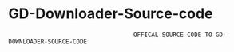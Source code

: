 # GD-Downloader-Source-code


                                       OFFICAL SOURCE CODE TO GD-DOWNLOADER-SOURCE-CODE                                                